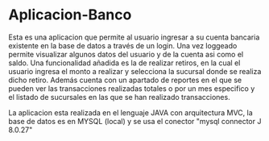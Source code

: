 # Aplicacion-Banco
Esta es una aplicacion que permite al usuario ingresar a su cuenta bancaria existente en la base de datos a través de un login.
Una vez loggeado permite visualizar algunos datos del usuario y de la cuenta asi como el saldo.
Una funcionalidad añadida es la de realizar retiros, en la cual el usuario ingresa el monto a realizar y selecciona la sucursal donde se realiza dicho retiro.
Además cuenta con un apartado de reportes en el que se pueden ver las transacciones realizadas totales o por un mes especifico y el listado de sucursales en las que se han realizado transacciones.

La aplicacion esta realizada en el lenguaje JAVA con arquitectura MVC, la base de datos es en MYSQL (local) y se usa el conector "mysql connector J 8.0.27"
